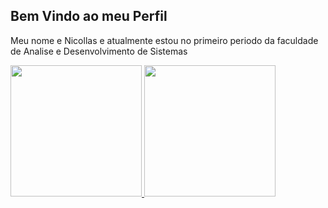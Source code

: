 ## Bem Vindo ao meu Perfil
Meu nome e Nicollas e atualmente estou no primeiro periodo da faculdade de Analise e Desenvolvimento de Sistemas
<div style="display: inline-block">
  <a href="https://github.com/nicollasprado/nicollasprado">
    <picture>
      <source
      srcset="https://github-readme-stats.vercel.app/api?username=nicollasprado&show_icons=true&theme=midnight-purple"
      media="(prefers-color-scheme: dark)"
      />
      <source
      srcset="https://github-readme-stats.vercel.app/api?username=nicollasprado&show_icons=true&theme=buefy"
        media="(prefers-color-scheme: light)"
      />
      <img height="210em" src="https://github-readme-stats.vercel.app/api?username=nicollasprado&show_icons=true&theme=midnight-purple">
    </picture>
    <picture>
      <source
      srcset="https://github-readme-stats.vercel.app/api/top-langs/?username=anuraghazra&layout=donut&theme=midnight-purple"
      media="(prefers-color-scheme: dark)"
      />
      <source
      srcset="https://github-readme-stats.vercel.app/api/top-langs/?username=anuraghazra&layout=donut&theme=buefy"
        media="(prefers-color-scheme: light)"
      />
      <img height="210em" src="https://github-readme-stats.vercel.app/api/top-langs/?username=anuraghazra&layout=donut&theme=midnight-purple">
    </picture>
</div>



